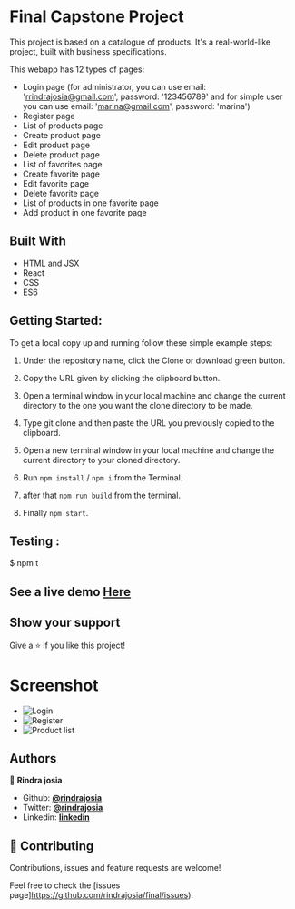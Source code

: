 # Final Capstone Project
This project is based on a catalogue of products. It's a real-world-like project, built with business specifications.

This webapp has 12 types of pages:
* Login page (for administrator, you can use email: 'rrindrajosia@gmail.com', password: '123456789' and for simple user you can use email: 'marina@gmail.com', password: 'marina')
* Register page
* List of products page
* Create product page
* Edit product page
* Delete product page
* List of favorites page
* Create favorite page
* Edit favorite page
* Delete favorite page
* List of products in one favorite page
* Add product in one favorite page

## Built With
* HTML and JSX
* React
* CSS
* ES6

## Getting Started:

To get a local copy up and running follow these simple example steps:

1. Under the repository name, click the Clone or download green button.

2. Copy the URL given by clicking the clipboard button.


3. Open a terminal window in your local machine and change the current directory to the one you
   want the clone directory to be made.

4. Type  git clone and then paste the URL you previously copied to the clipboard.

5. Open a new terminal window in your local machine and change the current directory to your
   cloned directory.

6. Run `npm install` / `npm i` from the Terminal.

7. after that `npm run build` from the terminal.

8. Finally `npm start`.

## Testing :

$ npm t

## See a live demo [Here](https://gallant-panini-e2e0cb.netlify.app/)

## Show your support
Give a ⭐️ if you like this project!


# Screenshot

* ![Login](./docx/1.png)
* ![Register](./docx/2.png)
* ![Product list](./docx/3.png)

## Authors

👤 **Rindra josia**

* Github: **[@rindrajosia](https://github.com/rindrajosia)**
* Twitter: **[@rindrajosia](https://twitter.com/josia_rindra)**
* Linkedin: **[linkedin](https://www.linkedin.com/in/rindrajosia/)**

## 🤝 Contributing

Contributions, issues and feature requests are welcome!

Feel free to check the [issues page]https://github.com/rindrajosia/final/issues).

